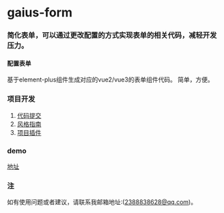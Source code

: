 # gaius-form
### 简化表单，可以通过更改配置的方式实现表单的相关代码，减轻开发压力。
 #### 配置表单
 基于element-plus组件生成对应的vue2/vue3的表单组件代码。
 简单，方便。
### 项目开发
1. [代码提交](./docs/代码提交.md)
2. [风格指南](./docs/风格指南.md)
3. [项目插件](./docs/项目插件.md)
### demo
  [地址](https://gaius-98.github.io/scaling-dollop/)
### 注
如有使用问题或者建议，请联系我邮箱地址:(2388838628@qq.com)。
